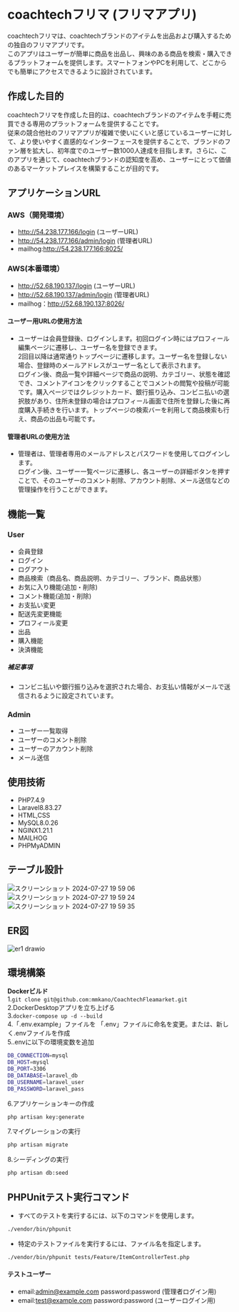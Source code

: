 # coachtechフリマ (フリマアプリ)
coachtechフリマは、coachtechブランドのアイテムを出品および購入するための独自のフリマアプリです。<br>このアプリはユーザーが簡単に商品を出品し、興味のある商品を検索・購入できるプラットフォームを提供します。スマートフォンやPCを利用して、どこからでも簡単にアクセスできるように設計されています。


## 作成した目的  
coachtechフリマを作成した目的は、coachtechブランドのアイテムを手軽に売買できる専用のプラットフォームを提供することです。<br>従来の競合他社のフリマアプリが複雑で使いにくいと感じているユーザーに対して、より使いやすく直感的なインターフェースを提供することで、ブランドのファン層を拡大し、初年度でのユーザー数1000人達成を目指します。さらに、このアプリを通じて、coachtechブランドの認知度を高め、ユーザーにとって価値のあるマーケットプレイスを構築することが目的です。


## アプリケーションURL    

### AWS（開発環境）  
* http://54.238.177.166/login (ユーザーURL)
* http://54.238.177.166/admin/login (管理者URL)
* mailhog:http://54.238.177.166:8025/  

### AWS(本番環境）  
* http://52.68.190.137/login (ユーザーURL)
* http://52.68.190.137/admin/login (管理者URL)
* mailhog：http://52.68.190.137:8026/

#### ユーザー用URLの使用方法
* ユーザーは会員登録後、ログインします。初回ログイン時にはプロフィール編集ページに遷移し、ユーザー名を登録できます。<br>2回目以降は通常通りトップページに遷移します。ユーザー名を登録しない場合、登録時のメールアドレスがユーザー名として表示されます。<br>ログイン後、商品一覧や詳細ページで商品の説明、カテゴリー、状態を確認でき、コメントアイコンをクリックすることでコメントの閲覧や投稿が可能です。購入ページではクレジットカード、銀行振り込み、コンビニ払いの選択肢があり、住所未登録の場合はプロフィール画面で住所を登録した後に再度購入手続きを行います。トップページの検索バーを利用して商品検索も行え、商品の出品も可能です。

#### 管理者URLの使用方法
* 管理者は、管理者専用のメールアドレスとパスワードを使用してログインします。<br>ログイン後、ユーザー一覧ページに遷移し、各ユーザーの詳細ボタンを押すことで、そのユーザーのコメント削除、アカウント削除、メール送信などの管理操作を行うことができます。

## 機能一覧

### User
* 会員登録
* ログイン
* ログアウト
* 商品検索（商品名、商品説明、カテゴリー、ブランド、商品状態）
* お気に入り機能(追加・削除)
* コメント機能(追加・削除)
* お支払い変更
* 配送先変更機能
* プロフィール変更
* 出品
* 購入機能
* 決済機能
  
##### 補足事項
* コンビニ払いや銀行振り込みを選択された場合、お支払い情報がメールで送信されるように設定されています。


### Admin
* ユーザー一覧取得
* ユーザーのコメント削除
* ユーザーのアカウント削除
* メール送信

	
## 使用技術
* PHP7.4.9
* Laravel8.83.27 
* HTML,CSS  
* MySQL8.0.26    
* NGINX1.21.1  
* MAILHOG  
* PHPMyADMIN  


## テーブル設計  
![スクリーンショット 2024-07-27 19 59 06](https://github.com/user-attachments/assets/8bbdea64-2b6a-4873-94f4-cee86f99937e)
![スクリーンショット 2024-07-27 19 59 24](https://github.com/user-attachments/assets/503d7720-efb0-4c16-867f-d56ee891cd65)
![スクリーンショット 2024-07-27 19 59 35](https://github.com/user-attachments/assets/416a07fb-6b73-4b81-af9a-f076abafc00b)


## ER図  
![er1 drawio](https://github.com/user-attachments/assets/89393454-ed22-42c3-acce-86c0fe3b6acf)


## 環境構築  

**Dockerビルド**  
1.`git clone git@github.com:mmkano/CoachtechFleamarket.git`  
2.DockerDesktopアプリを立ち上げる  
3.`docker-compose up -d --build`    
4.「.env.example」ファイルを 「.env」ファイルに命名を変更。または、新しく.envファイルを作成  
5..envに以下の環境変数を追加  
 ```bash
DB_CONNECTION=mysql      
DB_HOST=mysql    
DB_PORT=3306
DB_DATABASE=laravel_db  
DB_USERNAME=laravel_user   
DB_PASSWORD=laravel_pass
```    
6.アプリケーションキーの作成  
``` bash 
php artisan key:generate
```   
7.マイグレーションの実行  
```bash
php artisan migrate
```  
8.シーディングの実行 
``` bash
php artisan db:seed 
```     

## PHPUnitテスト実行コマンド
* すべてのテストを実行するには、以下のコマンドを使用します。<br>
``` bash
./vendor/bin/phpunit
```
* 特定のテストファイルを実行するには、ファイル名を指定します。<br>
``` bash
./vendor/bin/phpunit tests/Feature/ItemControllerTest.php
```


#### テストユーザー
* email:admin@example.com  password:password (管理者ログイン用)
* email:test@example.com password:password (ユーザーログイン用)


